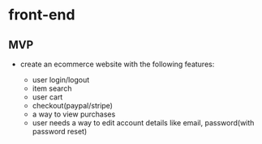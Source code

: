 # front-end

## MVP

  - create an ecommerce website with the following features:
    
    - user login/logout
    - item search
    - user cart
    - checkout(paypal/stripe)
    - a way to view purchases
    - user needs a way to edit account details like email, password(with password reset)
    
    
    
